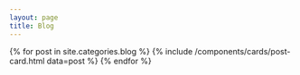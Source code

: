 ```yaml
---
layout: page
title: Blog
---
```

<div data-nosnippet class="no-select post-card-container">
    {% for post in site.categories.blog %}
        {% include /components/cards/post-card.html data=post %}
    {% endfor %}
</div>
